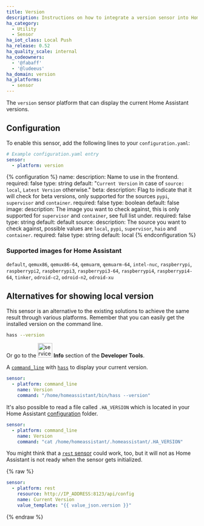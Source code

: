 ```yaml
---
title: Version
description: Instructions on how to integrate a version sensor into Home Assistant.
ha_category:
  - Utility
  - Sensor
ha_iot_class: Local Push
ha_release: 0.52
ha_quality_scale: internal
ha_codeowners:
  - '@fabaff'
  - '@ludeeus'
ha_domain: version
ha_platforms:
  - sensor
---
```


The `version` sensor platform that can display the current Home Assistant versions.

## Configuration

To enable this sensor, add the following lines to your `configuration.yaml`:

```yaml
# Example configuration.yaml entry
sensor:
  - platform: version
```

{% configuration %}
name:
  description: Name to use in the frontend.
  required: false
  type: string
  default: "`Current Version` in case of `source: local`, `Latest Version` otherwise."
beta:
  description: Flag to indicate that it will check for beta versions, only supported for the sources `pypi`, `supervisor` and `container`.
  required: false
  type: boolean
  default: false
image:
  description: The image you want to check against, this is only supported for `supervisor` and `container`, see full list under.
  required: false
  type: string
  default: default
source:
  description: The source you want to check against, possible values are `local`, `pypi`, `supervisor`, `haio` and `container`.
  required: false
  type: string
  default: local
{% endconfiguration %}

### Supported images for Home Assistant

`default`, `qemux86`, `qemux86-64`, `qemuarm`, `qemuarm-64`, `intel-nuc`, `raspberrypi`, `raspberrypi2`, `raspberrypi3`, `raspberrypi3-64`, `raspberrypi4`, `raspberrypi4-64`, `tinker`, `odroid-c2`, `odroid-n2`, `odroid-xu`

## Alternatives for showing local version

This sensor is an alternative to the existing solutions to achieve the same
result through various platforms.
Remember that you can easily get the installed version on the command line.

```bash
hass --version
```

Or go to the <img src='/images/screenshots/developer-tool-about-icon.png' alt='service developer tool icon' class="no-shadow" height="38" /> **Info** section of the **Developer Tools**.

A [`command_line`](/integrations/sensor.command_line/) with
[`hass`](/docs/tools/hass/) to display your current version.

```yaml
sensor:
  - platform: command_line
    name: Version
    command: "/home/homeassistant/bin/hass --version"
```

It's also possible to read a file called `.HA_VERSION` which is located in your
Home Assistant [configuration](/docs/configuration/) folder.

```yaml
sensor:
  - platform: command_line
    name: Version
    command: "cat /home/homeassistant/.homeassistant/.HA_VERSION"
```

You might think that a [`rest` sensor](/integrations/rest) could work,
too,
but it will not as Home Assistant is not ready when the sensor gets initialized.

{% raw %}

```yaml
sensor:
  - platform: rest
    resource: http://IP_ADDRESS:8123/api/config
    name: Current Version
    value_template: "{{ value_json.version }}"
```

{% endraw %}
